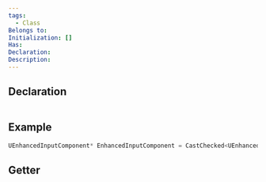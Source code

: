 ```yaml
---
tags:
  - Class
Belongs to: 
Initialization: []
Has: 
Declaration: 
Description:
---
```


## Declaration

```cpp
```

## Example

```cpp
UEnhancedInputComponent* EnhancedInputComponent = CastChecked<UEnhancedInputComponent>(InputComponent);
```

## Getter

```cpp
```

